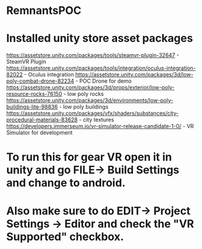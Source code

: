 # RemnantsPOC

# Installed unity store asset packages
https://assetstore.unity.com/packages/tools/steamvr-plugin-32647 - SteamVR Plugin
https://assetstore.unity.com/packages/tools/integration/oculus-integration-82022 - Oculus integration 
https://assetstore.unity.com/packages/3d/low-poly-combat-drone-82234 - POC Drone for demo
https://assetstore.unity.com/packages/3d/props/exterior/low-poly-resource-rocks-76150 - low poly rocks
https://assetstore.unity.com/packages/3d/environments/low-poly-buildings-lite-98836 - low poly buildings
https://assetstore.unity.com/packages/vfx/shaders/substances/city-procedural-materials-83628 - city textures 
https://developers.immerseum.io/vr-simulator-release-candidate-1-0/ - VR Simulator for development

# To run this for gear VR open it in unity and go FILE-> Build Settings and change to android. 

# Also make sure to do EDIT-> Project Settings -> Editor and check the "VR Supported" checkbox. 

